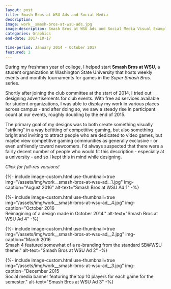 ```yaml
---
layout: post
title: Smash Bros at WSU Ads and Social Media
description: 
image: work__smash-bros-at-wsu-ads.jpg
image-description: Smash Bros at WSU Ads and Social Media Visual Example
categories: Graphics
end-date: 2017-10-17

time-period: January 2014 - October 2017
featured: 2
---
```

During my freshman year of college, I helped start **Smash Bros at WSU**, a student organization at Washington State University that hosts weekly events and monthly tournaments for games in the *Super Smash Bros.* series.

Shortly after joining the club committee at the start of 2014, I tried out designing advertisements for club events. With free ad services available for student organizations, I was able to display my work in various places across campus - and after doing so, we saw a steady rise in participant count at our events, roughly doubling by the end of 2015.

The primary goal of my designs was to both create something visually "striking" in a way befitting of competitive gaming, but also something bright and inviting to attract people who are dedicated to video games, but maybe view competitive gaming communities as generally exclusive - or even unfriendly toward newcomers. I'd always suspected that there were a fairly decent number of people who would fit this description - especially at a university - and so I kept this in mind while designing.

*Click for full-res versions!*

<figcaption></figcaption>

{%- include image-custom.html use-thumbnail=true img="/assets/img/work__smash-bros-at-wsu-ad__1.jpg" img-caption="August 2016" alt-text="Smash Bros at WSU Ad 1" -%}

{%- include image-custom.html use-thumbnail=true img="/assets/img/work__smash-bros-at-wsu-ad__4.jpg" img-caption="October 2016 <br>Reimagining of a design made in October 2014." alt-text="Smash Bros at WSU Ad 4" -%}

{%- include image-custom.html use-thumbnail=true img="/assets/img/work__smash-bros-at-wsu-ad__2.jpg" img-caption="March 2016 <br>Smash 4 featured somewhat of a re-branding from the standard SB@WSU theme." alt-text="Smash Bros at WSU Ad 2" -%}

{%- include image-custom.html use-thumbnail=true img="/assets/img/work__smash-bros-at-wsu-ad__3.jpg" img-caption="December 2015 <br>Social media banner featuring the top 10 players for each game for the semester." alt-text="Smash Bros at WSU Ad 3" -%}
